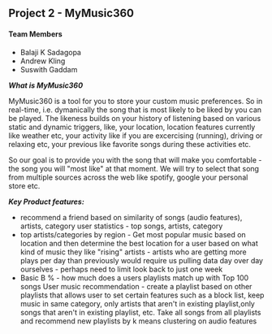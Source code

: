 ## Project 2 - MyMusic360
#### Team Members
* Balaji K Sadagopa
* Andrew Kling
* Suswith Gaddam

***What is MyMusic360***
<p>
MyMusic360 is a tool for you to store your custom music preferences. So in real-time, 
i.e. dymanically the song that is most likely to be liked by you can be played.
The likeness builds on your history of listening based on various static and dynamic triggers,
like, your location, location features currently like weather etc, 
your activity like if you are excercising (running), driving or relaxing etc,
your previous like favorite songs during these activities etc.
<p>
So our goal is to provide you with the song that will make you comfortable - the song you will "most like" at that moment.
We will try to select that song from multiple sources across the web like spotify, google your personal store etc.

***Key Product features:***
* recommend a friend based on similarity of songs (audio features), artists, category
user statistics - top songs, artists, category
* top artists/categories by region - Get most popular music based on location and then determine the best location for a user based on what kind of music they like
"rising" artists - artists who are getting more plays per day than previously
would require us pulling data day over day ourselves - perhaps need to limit look back to just one week
* Basic B % - how much does a users playlists match up with Top 100 songs
User music recommendation - create a playlist based on other playlists that allows user to set certain features such as a block list, keep music in same category, only artists that aren't in existing playlist,only songs that aren't in existing playlist, etc.
Take all songs from all playlists and recommend new playlists by k means clustering on audio features

